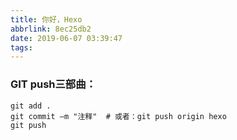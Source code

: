 ```yaml
---
title: 你好，Hexo
abbrlink: 8ec25db2
date: 2019-06-07 03:39:47
tags:
---
```




### GIT push三部曲：

```Git
git add .
git commit –m "注释"  # 或者：git push origin hexo
git push 
```



